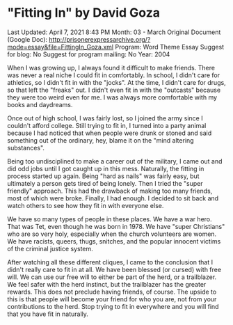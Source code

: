 # "Fitting In" by David Goza

Last Updated: April 7, 2021 8:43 PM
Month: 03 - March
Original Document (Google Doc): http://prisonerexpressarchive.org/?mode=essay&file=FittingIn_Goza.xml
Program: Word Theme Essay
Suggest for blog: No
Suggest for program mailing: No
Year: 2004

When I was growing up, I always found it difficult to make friends. There was never a real niche I could fit in comfortably. In school, I didn't care for athletics, so I didn't fit in with the "jocks". At the time, I didn't care for drugs, so that left the "freaks" out. I didn't even fit in with the "outcasts" because they were too weird even for me. I was always more comfortable with my books and daydreams.

Once out of high school, I was fairly lost, so I joined the army since I couldn't afford college. Still trying to fit in, I turned into a party animal because I had noticed that when people were drunk or stoned and said something out of the ordinary, hey, blame it on the "mind altering substances".

Being too undisciplined to make a career out of the military, I came out and did odd jobs until I got caught up in this mess. Naturally, the fitting in process started up again. Being "hard as nails" was fairly easy, but ultimately a person gets tired of being lonely. Then I tried the "super friendly" approach. This had the drawback of making too many friends, most of which were broke. Finally, I had enough. I decided to sit back and watch others to see how they fit in with everyone else.

We have so many types of people in these places. We have a war hero. That was Tet, even though he was born in 1978. We have "super Christians" who are so very holy, especially when the church volunteers are women. We have racists, queers, thugs, snitches, and the popular innocent victims of the criminal justice system.

After watching all these different cliques, I came to the conclusion that I didn't really care to fit in at all. We have been blessed (or cursed) with free will. We can use our free will to either be part of the herd, or a trailblazer. We feel safer with the herd instinct, but the trailblazer has the greater rewards. This does not preclude having friends, of course. The upside to this is that people will become your friend for who you are, not from your contributions to the herd. Stop trying to fit in everywhere and you will find that you have fit in naturally.